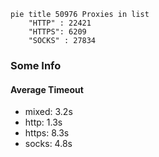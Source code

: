 
```mermaid
pie title 50976 Proxies in list
    "HTTP" : 22421
    "HTTPS": 6209
    "SOCKS" : 27834
```

### Some Info
#### Average Timeout

- mixed: 3.2s
- http: 1.3s
- https: 8.3s
- socks: 4.8s